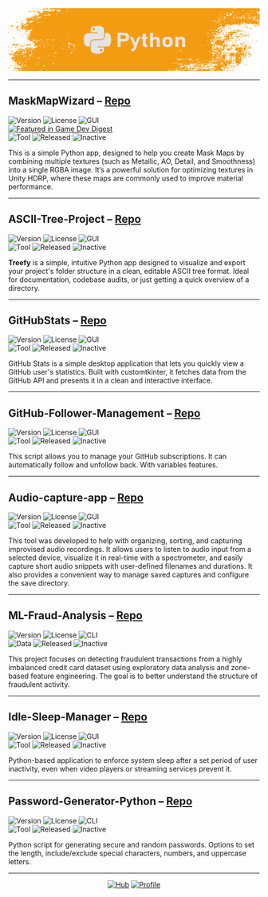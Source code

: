 <img src="../../Resources/Banners/Python.png" alt="Python banner" />

---

## MaskMapWizard – [Repo](https://github.com/cfrBernard/MaskMapWizard)
![Version](https://img.shields.io/badge/version-v0.2.0-blue)
![License](https://img.shields.io/badge/license-MIT-green)
![GUI](https://img.shields.io/badge/interface-GUI-purple) <br>
[![Featured in Game Dev Digest](https://img.shields.io/badge/Featured%20in-Game%20Dev%20Digest%20%23292-blue?logo=unity&logoColor=white)](https://gamedevdigest.com/digests/issue-292-how-tos-indie-game-tips-and-more.html) <br>
![Tool](https://img.shields.io/badge/Tool-blue)
![Released](https://img.shields.io/badge/Released-green)
![Inactive](https://img.shields.io/badge/status-Inactive-red) 

This is a simple Python app, designed to help you create Mask Maps by combining multiple textures (such as Metallic, AO, Detail, and Smoothness) into a single RGBA image. It’s a powerful solution for optimizing textures in Unity HDRP, where these maps are commonly used to improve material performance.

---

## ASCII-Tree-Project – [Repo](https://github.com/cfrBernard/ASCII-Tree-Project)
![Version](https://img.shields.io/badge/version-v0.2.1-blue)
![License](https://img.shields.io/badge/license-MIT-green)
![GUI](https://img.shields.io/badge/interface-GUI-purple) <br>
![Tool](https://img.shields.io/badge/Tool-blue)
![Released](https://img.shields.io/badge/Released-green)
![Inactive](https://img.shields.io/badge/status-Inactive-red)  

**Treefy** is a simple, intuitive Python app designed to visualize and export your project's folder structure in a clean, editable ASCII tree format. Ideal for documentation, codebase audits, or just getting a quick overview of a directory.

---

## GitHubStats – [Repo](https://github.com/cfrBernard/GitHubStats)
![Version](https://img.shields.io/badge/version-v1.0.0-blue)
![License](https://img.shields.io/badge/license-MIT-green)
![GUI](https://img.shields.io/badge/interface-GUI-purple) <br>
![Tool](https://img.shields.io/badge/Tool-blue)
![Released](https://img.shields.io/badge/Released-green)
![Inactive](https://img.shields.io/badge/status-Inactive-red) 

GitHub Stats is a simple desktop application that lets you quickly view a GitHub user's statistics. Built with customtkinter, it fetches data from the GitHub API and presents it in a clean and interactive interface.

---

## GitHub-Follower-Management – [Repo](https://github.com/cfrBernard/GitHub-Follower-Management)
![Version](https://img.shields.io/badge/version-v2.2.0-blue)
![License](https://img.shields.io/badge/license-MIT-green)
![GUI](https://img.shields.io/badge/interface-GUI/CLI-orange) <br>
![Tool](https://img.shields.io/badge/Tool-blue)
![Released](https://img.shields.io/badge/Released-green)
![Inactive](https://img.shields.io/badge/status-Inactive-red) 

This script allows you to manage your GitHub subscriptions. It can automatically follow and unfollow back. With variables features.

---

## Audio-capture-app – [Repo](https://github.com/cfrBernard/audio-capture-app)
![Version](https://img.shields.io/badge/version-v1.0.0-blue)
![License](https://img.shields.io/badge/license-MIT-green)
![GUI](https://img.shields.io/badge/interface-GUI-purple) <br>
![Tool](https://img.shields.io/badge/Tool-blue)
![Released](https://img.shields.io/badge/Released-green)
![Inactive](https://img.shields.io/badge/status-Inactive-red) 

This tool was developed to help with organizing, sorting, and capturing improvised audio recordings. It allows users to listen to audio input from a selected device, visualize it in real-time with a spectrometer, and easily capture short audio snippets with user-defined filenames and durations. It also provides a convenient way to manage saved captures and configure the save directory.

---

## ML-Fraud-Analysis – [Repo](https://github.com/cfrBernard/ML-Fraud-Analysis)
![Version](https://img.shields.io/badge/version-v0.1.1-blue)
![License](https://img.shields.io/badge/license-MIT-green)
![CLI](https://img.shields.io/badge/interface-CLI-orange) <br>
![Data](https://img.shields.io/badge/Data-orange)
![Released](https://img.shields.io/badge/Released-green)
![Inactive](https://img.shields.io/badge/status-Inactive-red) 

This project focuses on detecting fraudulent transactions from a highly imbalanced credit card dataset using exploratory data analysis and zone-based feature engineering. The goal is to better understand the structure of fraudulent activity.

---

## Idle-Sleep-Manager – [Repo](https://github.com/cfrBernard/Idle-Sleep-Manager)
![Version](https://img.shields.io/badge/version-v1.0.0-blue)
![License](https://img.shields.io/badge/license-MIT-green)
![GUI](https://img.shields.io/badge/interface-GUI-purple) <br>
![Tool](https://img.shields.io/badge/Tool-blue)
![Released](https://img.shields.io/badge/Released-green)
![Inactive](https://img.shields.io/badge/status-Inactive-red) 

Python-based application to enforce system sleep after a set period of user inactivity, even when video players or streaming services prevent it.

---

## Password-Generator-Python – [Repo](https://github.com/cfrBernard/Password-Generator-Python)
![Version](https://img.shields.io/badge/version-v0.1.0-blue)
![License](https://img.shields.io/badge/license-MIT-green)
![CLI](https://img.shields.io/badge/interface-CLI-orange) <br>
![Tool](https://img.shields.io/badge/Tool-blue)
![Released](https://img.shields.io/badge/Released-green)
![Inactive](https://img.shields.io/badge/status-Inactive-red) 

Python script for generating secure and random passwords.
Options to set the length, include/exclude special characters, numbers, and uppercase letters.

---

<div align="center">

[![Hub](https://img.shields.io/badge/◀-Hub-blue?style=for-the-badge)](../../README.md)
[![Profile](https://img.shields.io/badge/◀-Profile-green?style=for-the-badge)](https://github.com/cfrBernard)

</div>
